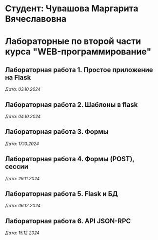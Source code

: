 # Студент: Чувашова Маргарита Вячеславовна

# Лабораторные по второй части курса "WEB-программирование"

## Лабораторная работа 1. Простое приложение на Flask

*Дата: 03.10.2024*

## Лабораторная работа 2. Шаблоны в flask

*Дата: 04.10.2024*

## Лабораторная работа 3. Формы

*Дата: 17.10.2024*

## Лабораторная работа 4. Формы (POST), сессии

*Дата: 29.11.2024*

## Лабораторная работа 5. Flask и БД

*Дата: 06.12.2024*

## Лабораторная работа 6. API JSON-RPC

*Дата: 15.12.2024*

